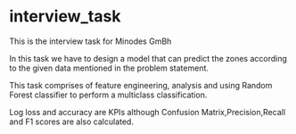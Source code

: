 # interview_task
This is the interview task for Minodes GmBh

In this task we have to design a model that can predict the zones according to the given data mentioned in the problem statement.

This task comprises of feature engineering, analysis and using Random Forest classifier to perform a multiclass classification.

Log loss and accuracy are KPIs although Confusion Matrix,Precision,Recall and F1 scores are also calculated.
